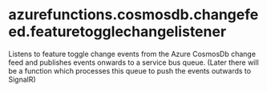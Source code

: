 # azurefunctions.cosmosdb.changefeed.featuretogglechangelistener
Listens to feature toggle change events from the Azure CosmosDb change feed and publishes events onwards to a service bus queue. (Later there will be a function which processes this queue to push the events outwards to SignalR)
